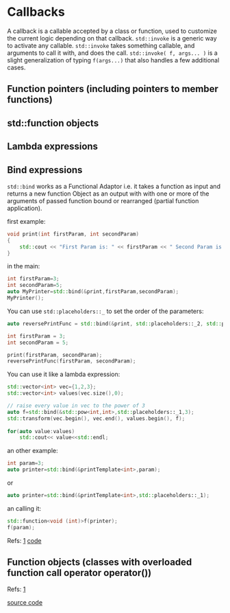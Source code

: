 # Callbacks

A callback is a callable  accepted by a class or function, used to customize the current logic depending on that callback. `std::invoke` is a generic way to activate any callable. `std::invoke` takes something callable, and arguments to call it with, and does the call. `std::invoke( f, args... )` is a slight generalization of typing `f(args...)` that also handles a few additional cases.

## Function pointers (including pointers to member functions)
## std::function objects
## Lambda expressions
## Bind expressions
`std::bind` works as a Functional Adaptor i.e. it takes a function as input and returns a new function Object as an output with with one or more of the arguments of passed function bound or rearranged (partial function application).

first example:
```cpp
void print(int firstParam, int secondParam)
{
	std::cout << "First Param is: " << firstParam << " Second Param is: " << secondParam << std::endl;
}
```
in the main:
```cpp
int firstParam=3;
int secondParam=5;
auto MyPrinter=std::bind(&print,firstParam,secondParam);
MyPrinter();
```
You can use `std::placeholders::_` to set the order of the parameters:

```cpp
auto reversePrintFunc = std::bind(&print, std::placeholders::_2, std::placeholders::_1);

int firstParam = 3;
int secondParam = 5;

print(firstParam, secondParam);
reversePrintFunc(firstParam, secondParam);

```
You can use it like a lambda expression:


```cpp
std::vector<int> vec={1,2,3};
std::vector<int> values(vec.size(),0);

// raise every value in vec to the power of 3
auto f=std::bind(&std::pow<int,int>,std::placeholders::_1,3);
std::transform(vec.begin(), vec.end(), values.begin(), f);
        
for(auto value:values)
    std::cout<< value<<std::endl;
```
an other example:

```cpp
int param=3;
auto printer=std::bind(&printTemplate<int>,param);
```
or
```cpp
auto printer=std::bind(&printTemplate<int>,std::placeholders::_1);
```
an calling it:
```cpp
std::function<void (int)>f(printer);
f(param);
```


Refs: [1](//https://www.youtube.com/watch?v=ZlHi8txU4aQ)
[code](../src/bind.cpp)
## Function objects (classes with overloaded function call operator operator())



Refs: [1](https://stackoverflow.com/questions/2298242/callback-functions-in-c)




[source code](../src/callbacks.cpp)
